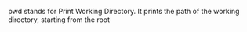 pwd stands for Print Working Directory. It prints the path of the working directory, starting from the root
